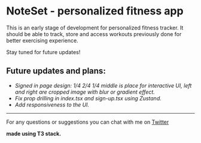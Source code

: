 # NoteSet - personalized fitness app

This is an early stage of development for personalized fitness tracker.
It should be able to track, store and access workouts previously done for better exercising experience.

Stay tuned for future updates!

## Future updates and plans:

- _Signed in page design: 1/4 2/4 1/4 middle is place for interactive UI, left and right are cropped image with blur or gradient effect._
- _Fix prop drilling in index.tsx and sign-up.tsx using Zustand._
- _Add responsiveness to the UI._
---

For any questions or suggestions you can chat with me on [Twitter](https://twitter.com/Srkuleo)

**made using T3 stack.**
